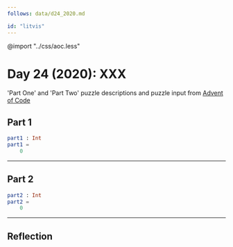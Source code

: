 ```yaml
---
follows: data/d24_2020.md

id: "litvis"
---
```


@import "../css/aoc.less"

# Day 24 (2020): XXX

'Part One' and 'Part Two' puzzle descriptions and puzzle input from [Advent of Code](https://adventofcode.com/2020/day/24)

## Part 1

```elm {l r}
part1 : Int
part1 =
    0
```

---

## Part 2

```elm {l r}
part2 : Int
part2 =
    0
```

---

## Reflection
